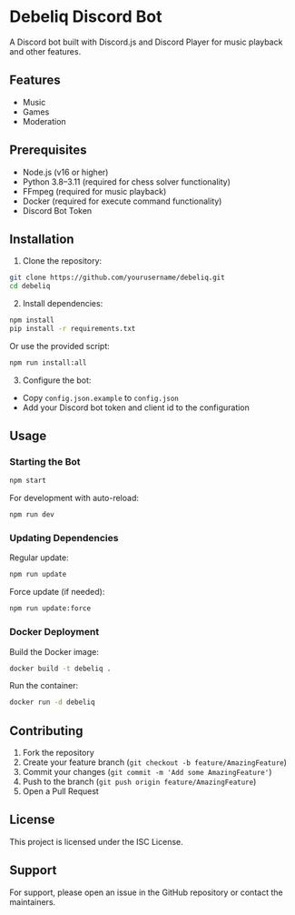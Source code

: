 # Debeliq Discord Bot

A Discord bot built with Discord.js and Discord Player for music playback and other features.

## Features

- Music
- Games
- Moderation

## Prerequisites

-   Node.js (v16 or higher)
-   Python 3.8–3.11 (required for chess solver functionality)
-   FFmpeg (required for music playback)
-   Docker (required for execute command functionality)
-   Discord Bot Token

## Installation

1. Clone the repository:

```bash
git clone https://github.com/yourusername/debeliq.git
cd debeliq
```

2. Install dependencies:

```bash
npm install
pip install -r requirements.txt
```

Or use the provided script:

```bash
npm run install:all
```

3. Configure the bot:

-   Copy `config.json.example` to `config.json`
-   Add your Discord bot token and client id to the configuration

## Usage

### Starting the Bot

```bash
npm start
```

For development with auto-reload:

```bash
npm run dev
```

### Updating Dependencies

Regular update:

```bash
npm run update
```

Force update (if needed):

```bash
npm run update:force
```

### Docker Deployment

Build the Docker image:

```bash
docker build -t debeliq .
```

Run the container:

```bash
docker run -d debeliq
```

## Contributing

1. Fork the repository
2. Create your feature branch (`git checkout -b feature/AmazingFeature`)
3. Commit your changes (`git commit -m 'Add some AmazingFeature'`)
4. Push to the branch (`git push origin feature/AmazingFeature`)
5. Open a Pull Request

## License

This project is licensed under the ISC License.

## Support

For support, please open an issue in the GitHub repository or contact the maintainers.
